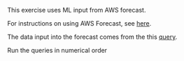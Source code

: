 This exercise uses ML input from AWS forecast.

For instructions on using AWS Forecast, see [here](https://github.com/satdaya/Demand-Forecasting-in-SQL-Server-and-AWS-Forecast/blob/master/2.%20Forecasting-In-AWS-Forecast/Forecasting%20in%20AWS%20Forecast.md).

The data input into the forecast comes from the this [query](https://github.com/satdaya/Fill-Rate-Projection-Reporting/blob/main/machine_learning_input/weekly_frcst_stage.sql).

Run the queries in numerical order
